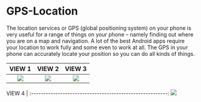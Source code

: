 # GPS-Location
The location services or GPS (global positioning system) on your phone is very useful for a range of things on your phone – namely finding out where you are on a map and navigation. 
A lot of the best Android apps require your location to work fully and some even to work at all. The GPS in your phone can accurately locate your position so you can do all kinds of things. 

VIEW 1                                         |  VIEW 2 |    VIEW 3
:--------------------------------------------------------:|:------------------------------------:|:------------------------------------:
![](https://github.com/AndroidCodility/GPS-Location/blob/master/design/gps_enable.png?raw=true)  |  ![](https://github.com/AndroidCodility/GPS-Location/blob/master/design/lp.png?raw=true)  |  ![](https://github.com/AndroidCodility/GPS-Location/blob/master/design/gps_lp.png?raw=true)

VIEW 4    |
:--------------------------------------------------------:
![](https://github.com/AndroidCodility/GPS-Location/blob/master/design/location.png?raw=true)